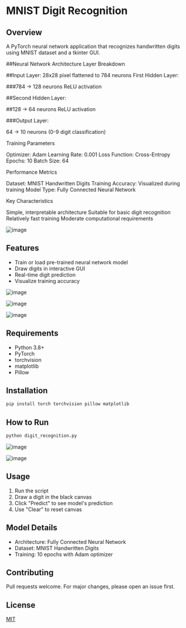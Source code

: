 # MNIST Digit Recognition 

## Overview
A PyTorch neural network application that recognizes handwritten digits using MNIST dataset and a tkinter GUI.

##Neural Network Architecture
Layer Breakdown

##Input Layer: 28x28 pixel flattened to 784 neurons
First Hidden Layer:

###784 → 128 neurons
ReLU activation


##Second Hidden Layer:

##128 → 64 neurons
ReLU activation


###Output Layer:

64 → 10 neurons (0-9 digit classification)



Training Parameters

Optimizer: Adam
Learning Rate: 0.001
Loss Function: Cross-Entropy
Epochs: 10
Batch Size: 64

Performance Metrics

Dataset: MNIST Handwritten Digits
Training Accuracy: Visualized during training
Model Type: Fully Connected Neural Network

Key Characteristics

Simple, interpretable architecture
Suitable for basic digit recognition
Relatively fast training
Moderate computational requirements

![image](https://github.com/user-attachments/assets/c5030688-36b9-4b90-8e34-1ecd88ca5808)


## Features
- Train or load pre-trained neural network model
- Draw digits in interactive GUI
- Real-time digit prediction
- Visualize training accuracy


![image](https://github.com/user-attachments/assets/3e7d8442-4b45-4ae3-ba83-674369a59a1c)

![image](https://github.com/user-attachments/assets/6c1c6213-89e4-4b84-9994-b614685ecc97)

![image](https://github.com/user-attachments/assets/9203ac5b-666e-485c-8d76-a65451127f5b)



## Requirements
- Python 3.8+
- PyTorch
- torchvision
- matplotlib
- Pillow

## Installation
```bash
pip install torch torchvision pillow matplotlib
```

## How to Run
```bash
python digit_recognition.py
```
![image](https://github.com/user-attachments/assets/9c2c2e7d-9dd4-4d83-8f7b-10db5c4b9a7d)

![image](https://github.com/user-attachments/assets/1324c2c3-2638-48fd-98a3-f59e711c936b)

## Usage
1. Run the script
2. Draw a digit in the black canvas
3. Click "Predict" to see model's prediction
4. Use "Clear" to reset canvas

## Model Details
- Architecture: Fully Connected Neural Network
- Dataset: MNIST Handwritten Digits
- Training: 10 epochs with Adam optimizer

## Contributing
Pull requests welcome. For major changes, please open an issue first.

## License


[MIT](https://choosealicense.com/licenses/mit/)
